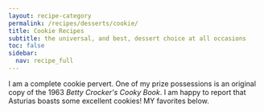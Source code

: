 ```yaml
---
layout: recipe-category
permalink: /recipes/desserts/cookie/
title: Cookie Recipes
subtitle: the universal, and best, dessert choice at all occasions
toc: false
sidebar:
  nav: recipe_full
---
```

I am a complete cookie pervert. One of my prize possessions is an original copy of the 1963 *Betty Crocker's Cooky Book*. I am happy to report that Asturias boasts some excellent cookies! MY favorites below.
